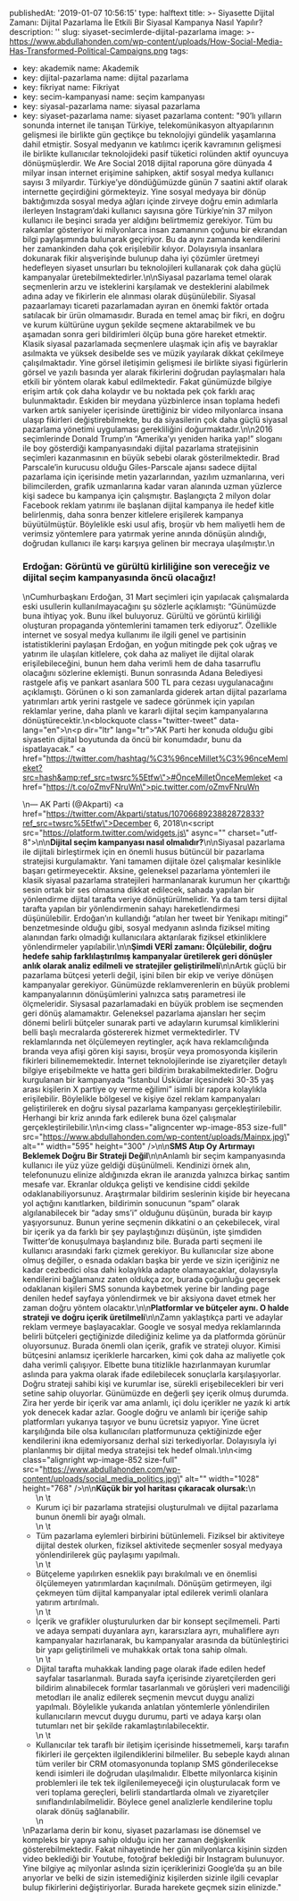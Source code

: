 publishedAt: '2019-01-07 10:56:15'
type: halftext
title: >-
  Siyasette Dijital Zamanı: Dijital Pazarlama İle Etkili Bir Siyasal Kampanya
  Nasıl Yapılır?
description: ''
slug: siyaset-secimlerde-dijital-pazarlama
image: >-
  https://www.abdullahonden.com/wp-content/uploads/How-Social-Media-Has-Transformed-Political-Campaigns.png
tags:
  - key: akademik
    name: Akademik
  - key: dijital-pazarlama
    name: dijital pazarlama
  - key: fikriyat
    name: Fikriyat
  - key: secim-kampanyasi
    name: seçim kampanyası
  - key: siyasal-pazarlama
    name: siyasal pazarlama
  - key: siyaset-pazarlama
    name: siyaset pazarlama
content: "90’lı yılların sonunda internet ile tanışan Türkiye, telekomünikasyon altyapılarının gelişmesi ile birlikte gün geçtikçe bu teknolojiyi gündelik yaşamlarına dahil etmiştir. Sosyal medyanın ve katılımcı içerik kavramının gelişmesi ile birlikte kullanıcılar teknolojideki pasif tüketici rolünden aktif oyuncuya dönüşmüşlerdir. We Are Social 2018 dijital raporuna göre dünyada 4 milyar insan internet erişimine sahipken, aktif sosyal medya kullanıcı sayısı 3 milyardır. Türkiye’ye döndüğümüzde günün 7 saatini aktif olarak internette geçirdiğini görmekteyiz. Yine sosyal medyaya bir dönüp baktığımızda sosyal medya ağları içinde zirveye doğru emin adımlarla ilerleyen Instagram’daki kullanıcı sayısına göre Türkiye’nin 37 milyon kullanıcı ile beşinci sırada yer aldığını belirtmemiz gerekiyor. Tüm bu rakamlar gösteriyor ki milyonlarca insan zamanının çoğunu bir ekrandan bilgi paylaşımında bulunarak geçiriyor. Bu da aynı zamanda kendilerini her zamankinden daha çok erişilebilir kılıyor. Dolayısıyla insanlara dokunarak fikir alışverişinde bulunup daha iyi çözümler üretmeyi hedefleyen siyaset unsurları bu teknolojileri kullanarak çok daha güçlü kampanyalar üretebilmektedirler.\n\nSiyasal pazarlama temel olarak seçmenlerin arzu ve isteklerini karşılamak ve desteklerini alabilmek adına aday ve fikirlerin ele alınması olarak düşünülebilir. Siyasal pazaarlamayı ticareti pazarlamadan ayıran en önemki faktör ortada satılacak bir ürün olmamasıdır. Burada en temel amaç bir fikri, en doğru ve kurum kültürüne uygun şekilde seçmene aktarabilmek ve bu aşamadan sonra geri bildirimleri ölçüp buna göre hareket etmektir. Klasik siyasal pazarlamada seçmenlere ulaşmak için afiş ve bayraklar asılmakta ve yüksek desibelde ses ve müzik yayılarak dikkat çekilmeye çalışılmaktadır. Yine görsel iletişimin gelişmesi ile birlikte siyasi figürlerin görsel ve yazılı basında yer alarak fikirlerini doğrudan paylaşmaları hala etkili bir yöntem olarak kabul edilmektedir. Fakat günümüzde bilgiye erişim artık çok daha kolaydır ve bu noktada pek çok farklı araç bulunmaktadır. Eskiden bir meydana yüzbinlerce insan toplama hedefi varken artık saniyeler içerisinde ürettiğiniz bir video milyonlarca insana ulaşıp fikirleri değiştirebilmekte, bu da siyasilerin çok daha güçlü siyasal pazarlama yönetimi uygulaması gerekliliğini doğurmaktadır.\n\n2016 seçimlerinde Donald Trump’ın “Amerika’yı yeniden harika yap!” sloganı ile boy gösterdiği kampanyasındaki dijital pazarlama stratejisinin seçimleri kazanmasının en büyük sebebi olarak gösterilmektedir. Brad Parscale’in kurucusu olduğu Giles-Parscale ajansı sadece dijital pazarlama için içerisinde metin yazarlarından, yazılım uzmanlarına, veri bilimcilerden, grafik uzmanlarına kadar varan alanında uzman yüzlerce kişi sadece bu kampanya için çalışmıştır. Başlangıçta 2 milyon dolar Facebook reklam yatırımı ile başlanan dijital kampanya ile hedef kitle belirlenmiş, daha sonra benzer kitlelere erişilerek kampanya büyütülmüştür. Böylelikle eski usul afiş, broşür vb hem maliyetli hem de verimsiz yöntemlere para yatırmak yerine anında dönüşün alındığı, doğrudan kullanıcı ile karşı karşıya gelinen bir mecraya ulaşılmıştır.\n<h3>Erdoğan: Görüntü ve gürültü kirliliğine son vereceğiz ve dijital seçim kampanyasında öncü olacağız!</h3>\nCumhurbaşkanı Erdoğan, 31 Mart seçimleri için yapılacak çalışmalarda eski usullerin kullanılmayacağını şu sözlerle açıklamıştı: “Günümüzde buna ihtiyaç yok. Bunu ilkel buluyoruz. Gürültü ve görüntü kirliliği oluşturan propaganda yöntemlerini tamamen terk ediyoruz”. Özellikle internet ve sosyal medya kullanımı ile ilgili genel ve partisinin istatistiklerini paylaşan Erdoğan, en yoğun mitingde pek çok uğraş ve yatırım ile ulaşılan kitlelere, çok daha az maliyet ile dijital olarak erişilebileceğini, bunun hem daha verimli hem de daha tasarruflu olacağını sözlerine eklemişti. Bunun sonrasında Adana Belediyesi rastgele afiş ve pankart asanlara 500 TL para cezası uygulanacağını açıklamıştı. Görünen o ki son zamanlarda giderek artan dijital pazarlama yatırımları artık yerini rastgele ve sadece görünmek için yapılan reklamlar yerine, daha planlı ve kararlı dijital seçim kampanyalarına dönüştürecektir.\n<blockquote class=\"twitter-tweet\" data-lang=\"en\">\n<p dir=\"ltr\" lang=\"tr\">“AK Parti her konuda olduğu gibi siyasetin dijital boyutunda da öncü bir konumdadır, bunu da ispatlayacak.” <a href=\"https://twitter.com/hashtag/%C3%96nceMillet%C3%96nceMemleket?src=hash&amp;ref_src=twsrc%5Etfw\">#ÖnceMilletÖnceMemleket</a> <a href=\"https://t.co/oZmvFNruWn\">pic.twitter.com/oZmvFNruWn</a></p>\n— AK Parti (@Akparti) <a href=\"https://twitter.com/Akparti/status/1070668923882872833?ref_src=twsrc%5Etfw\">December 6, 2018</a></blockquote>\n<script src=\"https://platform.twitter.com/widgets.js\" async=\"\" charset=\"utf-8\"></script>\n\n<strong>Dijital seçim kampanyası nasıl olmalıdır?</strong>\n\nSiyasal pazarlama ile dijitali birleştirmek için en önemli husus bütüncül bir pazarlama stratejisi kurgulamaktır. Yani tamamen dijitale özel çalışmalar kesinlikle başarı getirmeyecektir. Aksine, geleneksel pazarlama yöntemleri ile klasik siyasal pazarlama stratejileri harmanlanarak kurumun her çıkarttığı sesin ortak bir ses olmasına dikkat edilecek, sahada yapılan bir yönlendirme dijital tarafta veriye dönüştürülmelidir. Ya da tam tersi dijital tarafta yapılan bir yönlendirmenin sahayı hareketlendirmesi düşünülebilir. Erdoğan’ın kullandığı “atılan her tweet bir Yenikapı mitingi” benzetmesinde olduğu gibi, sosyal medyanın aslında fiziksel miting alanından farkı olmadığı kullanıcılara aktarılarak fiziksel etkinliklere yönlendirmeler yapılabilir.\n\n<strong>Şimdi VERİ zamanı: Ölçülebilir, doğru hedefe sahip farklılaştırılmış kampanyalar üretilerek geri dönüşler anlık olarak analiz edilmeli ve stratejiler geliştirilmeli</strong>\n\nArtık güçlü bir pazarlama bütçesi yeterli değil, işini bilen bir ekip ve veriye dönüşen kampanyalar gerekiyor. Günümüzde reklamverenlerin en büyük problemi kampanyalarının dönüşümlerini yalnızca satış parametresi ile ölçmeleridir. Siysasal pazarlamadaki en büyük problem ise seçmenden geri dönüş alamamaktır. Geleneksel pazarlama ajansları her seçim dönemi belirli bütçeler sunarak parti ve adayların kurumsal kimliklerini belli başlı mecralarda göstererek hizmet vermektedirler. TV reklamlarında net ölçülemeyen reytingler, açık hava reklamcılığında branda veya afişi gören kişi sayısı, broşür veya promosyonda kişilerin fikirleri bilinememektedir. İnternet teknolojilerinde ise ziyaretçiler detaylı bilgiye erişebilmekte ve hatta geri bildirim bırakabilmektedirler. Doğru kurgulanan bir kampanyada “İstanbul Üsküdar ilçesindeki 30-35 yaş arası kişilerin X partiye oy verme eğilimi” isimli bir rapora kolaylıkla erişilebilir. Böylelikle bölgesel ve kişiye özel reklam kampanyaları geliştirilerek en doğru siysal pazarlama kampanyası gerçekleştirilebilir. Herhangi bir kriz anında fark edilerek buna özel çalışmalar gerçekleştirilebilir.\n\n<img class=\"aligncenter wp-image-853 size-full\" src=\"https://www.abdullahonden.com/wp-content/uploads/Mainpx.jpg\" alt=\"\" width=\"595\" height=\"300\" />\n\n<strong>SMS Atıp Oy Artırmayı Beklemek Doğru Bir Strateji Değil</strong>\n\nAnlamlı bir seçim kampanyasında kullanıcı ile yüz yüze geldiği düşünülmeli. Kendinizi örnek alın, telefonunuzu elinize aldığınızda ekran ile aranızda yalnızca birkaç santim mesafe var. Ekranlar oldukça gelişti ve kendisine ciddi şekilde odaklanabiliyorsunuz. Araştırmalar bildirim seslerinin kişide bir heyecana yol açtığını kanıtlarken, bildirimin sonucunun “spam” olarak algılanabilecek bir “aday sms’i” olduğunu düşünün, burada bir kayıp yaşıyorsunuz. Bunun yerine seçmenin dikkatini o an çekebilecek, viral bir içerik ya da farklı bir şey paylaştığınızı düşünün, işte şimdiden Twitter’de konuşulmaya başlandınız bile. Burada parti seçmeni ile kullanıcı arasındaki farkı çizmek gerekiyor. Bu kullanıcılar size abone olmuş değiller, o esnada odakları başka bir yerde ve sizin içeriğiniz ne kadar cezbedici olsa dahi kolaylıkla adapte olamayacaklar, dolayısıyla kendilerini bağlamanız zaten oldukça zor, burada çoğunluğu geçersek odaklanan kişileri SMS sonunda kaybetmek yerine bir landing page denilen hedef sayfaya yönlendirmek ve bir aksiyona davet etmek her zaman doğru yöntem olacaktır.\n\n<strong>Platformlar ve bütçeler aynı. O halde strateji ve doğru içerik üretilmeli</strong>\n\nZamn yaklaştıkça parti ve adaylar reklam vermeye başlayacaklar. Google ve sosyal medya reklamlarında belirli bütçeleri geçtiğinizde dilediğiniz kelime ya da platformda görünür oluyorsunuz. Burada önemli olan içerik, grafik ve strateji oluyor. Kimisi bütçesini anlamsız içeriklerle harcarken, kimi çok daha az maliyetle çok daha verimli çalışıyor. Elbette buna titizlikle hazırlanmayan kurumlar aslında para yakma olarak ifade edilebilecek sonuçlarla karşılaşıyorlar. Doğru strateji sahibi kişi ve kurumlar ise, sürekli erişebilecekleri bir veri setine sahip oluyorlar. Günümüzde en değerli şey içerik olmuş durumda. Zira her yerde bir içerik var ama anlamlı, içi dolu içerikler ne yazık ki artık yok denecek kadar azlar. Google doğru ve anlamlı bir içeriğe sahip platformları yukarıya taşıyor ve bunu ücretsiz yapıyor. Yine ücret karşılığında bile olsa kullanıcıları platformunuza çektiğinizde eğer kendilerini ikna edemiyorsanız derhal sizi terkediyorlar. Dolayısıyla iyi planlanmış bir dijital medya stratejisi tek hedef olmalı.\n\n<img class=\"alignright wp-image-852 size-full\" src=\"https://www.abdullahonden.com/wp-content/uploads/social_media_politics.jpg\" alt=\"\" width=\"1028\" height=\"768\" />\n\n<strong>Küçük bir yol haritası çıkaracak olursak:</strong>\n<ul>\n \t<li>Kurum içi bir pazarlama stratejisi oluşturulmalı ve dijital pazarlama bunun önemli bir ayağı olmalı.</li>\n \t<li>Tüm pazarlama eylemleri birbirini bütünlemeli. Fiziksel bir aktiviteye dijital destek olurken, fiziksel aktivitede seçmenler sosyal medyaya yönlendirilerek güç paylaşımı yapılmalı.</li>\n \t<li>Bütçeleme yapılırken esneklik payı bırakılmalı ve en önemlisi ölçülemeyen yatırımlardan kaçınılmalı. Dönüşüm getirmeyen, ilgi çekmeyen tüm dijital kampanyalar iptal edilerek verimli olanlara yatırım artırılmalı.</li>\n \t<li>İçerik ve grafikler oluşturulurken dar bir konsept seçilmemeli. Parti ve adaya sempati duyanlara ayrı, kararsızlara ayrı, muhaliflere ayrı kampanyalar hazırlanarak, bu kampanyalar arasında da bütünleştirici bir yapı geliştirilmeli ve muhakkak ortak tona sahip olmalı.</li>\n \t<li>Dijital tarafta muhakkak landing page olarak ifade edilen hedef sayfalar tasarlanmalı. Burada sayfa içerisinde ziyaretçilerden geri bildirim alınabilecek formlar tasarlanmalı ve görüşleri veri madenciliği metodları ile analiz edilerek seçmenin mevcut duygu analizi yapılmalı. Böylelikle yukarıda anlatılan yöntemlerle yönlendirilen kullanıcıların mevcut duygu durumu, parti ve adaya karşı olan tutumları net bir şekilde rakamlaştırılabilecektir.</li>\n \t<li>Kullanıcılar tek taraflı bir iletişim içerisinde hissetmemeli, karşı tarafın fikirleri ile gerçekten ilgilendiklerini bilmeliler. Bu sebeple kaydı alınan tüm veriler bir CRM otomasyonunda toplanıp SMS gönderilecekse kendi isimleri ile doğrudan ulaşılmalıdır. Elbette milyonlarca kişinin problemleri ile tek tek ilgilenilemeyeceği için oluşturulacak form ve veri toplama gereçleri, belirli standartlarda olmalı ve ziyaretçiler sınıflandırılabilmelidir. Böylece genel analizlerle kendilerine toplu olarak dönüş sağlanabilir.</li>\n</ul>\nPazarlama derin bir konu, siyaset pazarlaması ise dönemsel ve kompleks bir yapıya sahip olduğu için her zaman değişkenlik gösterebilmektedir. Fakat nihayetinde her gün milyonlarca kişinin sizden video beklediği bir Youtube, fotoğraf beklediği bir Instagram bulunuyor. Yine bilgiye aç milyonlar aslında sizin içeriklerinizi Google’da şu an bile arıyorlar ve belki de sizin istemediğiniz kişilerden sizinle ilgili cevaplar bulup fikirlerini değiştiriyorlar. Burada harekete geçmek sizin elinizde."
